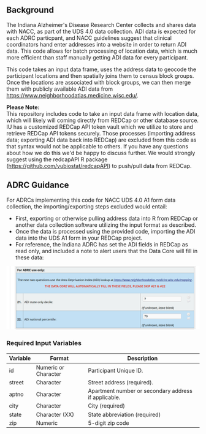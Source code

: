 ## Background
The Indiana Alzheimer's Disease Research Center collects and shares data with NACC, as part of the UDS 4.0 data collection. ADI data is expected for each ADRC particpant, and NACC guidelines suggest that clinical coordinators hand enter addresses into a website in order to return ADI data. This code allows for batch processing of location data, which is much more efficient than staff manually getting ADI data for every participant.

This code takes an input data frame, uses the address data to geocode the participant locations and then spatially joins them to census block groups. Once the locations are associated with block groups, we can then merge them with publicly available ADI data from https://www.neighborhoodatlas.medicine.wisc.edu/.

**Please Note:**  
This repository includes code to take an input data frame with location data, which will likely will coming directly from REDCap or other database source. IU has a customized REDCap API token vault which we utilize to store and retrieve REDCap API tokens securely. Those processes (importing address data; exporting ADI data back into REDCap) are excluded from this code as that syntax would not be applicable to others. If you have any questions about how we do this we'd be happy to discuss further. We would strongly suggest using the redcapAPI R package (https://github.com/vubiostat/redcapAPI) to push/pull data from REDCap.

## ADRC Guidance 
For ADRCs implementing this code for NACC UDS 4.0 A1 form data collection, the importing/exporting steps excluded would entail:
  * First, exporting or otherwise pulling address data into R from REDCap or another data collection software utilizing the input format as described.
  * Once the data is processed using the provided code, importing the ADI data into the UDS A1 form in your REDCap project.
   * For reference, the Indiana ADRC has set the ADI fields in REDCap as read only, and included a note to alert users that the Data Core will fill in these data:

<img src="A1_Screenshot.png"> 




### Required Input Variables
Variable	| Format	| Description
----------|---------|------------
id	|Numeric or Character	|Participant Unique ID.
street	|Character	|Street address (required).
aptno	|Character	|Apartment number or secondary address if applicable.
city	|Character	|City (required)
state	|Character (XX)	|State abbreviation (required)
zip	|Numeric	|5-digit zip code
